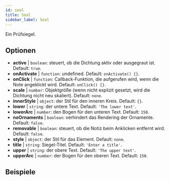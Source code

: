 ```yaml
---
id: seal 
title: Seal
sidebar_label: Seal
---
```


Ein Prüfsiegel.

## Optionen

* __active__ | `boolean`: steuert, ob die Dichtung aktiv oder ausgegraut ist. Default: `true`.
* __onActivate__ | `function`: undefined. Default: `onActivate() {}`.
* __onClick__ | `function`: Callback-Funktion, die aufgerufen wird, wenn die Note angeklickt wird. Default: `onClick() {}`.
* __scale__ | `number`: Objektgröße (wenn nicht explizit gesetzt, wird die Dichtung nicht neu skaliert). Default: `none`.
* __innerStyle__ | `object`: der Stil für den inneren Kreis. Default: `{}`.
* __lower__ | `string`: der untere Text. Default: `'The lower text'`.
* __lowerArc__ | `number`: den Bogen für den unteren Text. Default: `150`.
* __noOrnaments__ | `boolean`: verhindert das Rendering der Ornamente. Default: `false`.
* __removable__ | `boolean`: steuert, ob die Notiz beim Anklicken entfernt wird. Default: `false`.
* __style__ | `object`: der Stil für das Element. Default: `none`.
* __title__ | `string`: Siegel-Titel. Default: `'Enter a title'`.
* __upper__ | `string`: der obere Text. Default: `'The upper text'`.
* __upperArc__ | `number`: der Bogen für den oberen Text. Default: `150`.


## Beispiele

```jsx live

```
